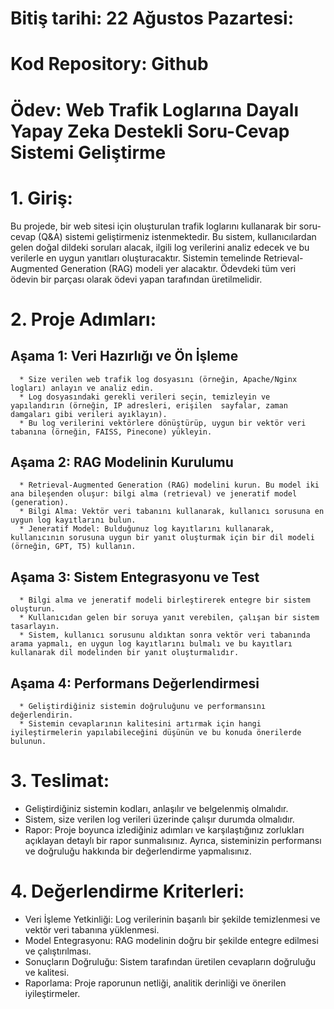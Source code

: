 # Bitiş tarihi: 22 Ağustos Pazartesi:
# Kod Repository: Github 
# Ödev: Web Trafik Loglarına Dayalı Yapay Zeka Destekli Soru-Cevap Sistemi Geliştirme
# 1. Giriş:
   Bu projede, bir web sitesi için oluşturulan trafik loglarını kullanarak bir soru-cevap (Q&A) sistemi geliştirmeniz istenmektedir. Bu sistem, kullanıcılardan gelen doğal dildeki soruları alacak, ilgili log verilerini analiz edecek ve bu verilerle en uygun yanıtları oluşturacaktır. Sistemin temelinde Retrieval-Augmented Generation (RAG) modeli yer alacaktır.
   Ödevdeki tüm veri ödevin bir parçası olarak ödevi yapan tarafından üretilmelidir.
# 2. Proje Adımları:
  ## Aşama 1: Veri Hazırlığı ve Ön İşleme
      * Size verilen web trafik log dosyasını (örneğin, Apache/Nginx logları) anlayın ve analiz edin.
      * Log dosyasındaki gerekli verileri seçin, temizleyin ve yapılandırın (örneğin, IP adresleri, erişilen  sayfalar, zaman damgaları gibi verileri ayıklayın).
      * Bu log verilerini vektörlere dönüştürüp, uygun bir vektör veri tabanına (örneğin, FAISS, Pinecone) yükleyin.
   ## Aşama 2: RAG Modelinin Kurulumu
      * Retrieval-Augmented Generation (RAG) modelini kurun. Bu model iki ana bileşenden oluşur: bilgi alma (retrieval) ve jeneratif model (generation).
      * Bilgi Alma: Vektör veri tabanını kullanarak, kullanıcı sorusuna en uygun log kayıtlarını bulun.
      * Jeneratif Model: Bulduğunuz log kayıtlarını kullanarak, kullanıcının sorusuna uygun bir yanıt oluşturmak için bir dil modeli (örneğin, GPT, T5) kullanın.
   ## Aşama 3: Sistem Entegrasyonu ve Test
      * Bilgi alma ve jeneratif modeli birleştirerek entegre bir sistem oluşturun.
      * Kullanıcıdan gelen bir soruya yanıt verebilen, çalışan bir sistem tasarlayın.
      * Sistem, kullanıcı sorusunu aldıktan sonra vektör veri tabanında arama yapmalı, en uygun log kayıtlarını bulmalı ve bu kayıtları kullanarak dil modelinden bir yanıt oluşturmalıdır.
   ## Aşama 4: Performans Değerlendirmesi
      * Geliştirdiğiniz sistemin doğruluğunu ve performansını değerlendirin.
      * Sistemin cevaplarının kalitesini artırmak için hangi iyileştirmelerin yapılabileceğini düşünün ve bu konuda önerilerde bulunun.
# 3. Teslimat:
   * Geliştirdiğiniz sistemin kodları, anlaşılır ve belgelenmiş olmalıdır.
   * Sistem, size verilen log verileri üzerinde çalışır durumda olmalıdır.
   * Rapor: Proje boyunca izlediğiniz adımları ve karşılaştığınız zorlukları açıklayan detaylı bir rapor sunmalısınız. Ayrıca, sisteminizin performansı ve doğruluğu hakkında bir değerlendirme yapmalısınız.
# 4. Değerlendirme Kriterleri:
   * Veri İşleme Yetkinliği: Log verilerinin başarılı bir şekilde temizlenmesi ve vektör veri tabanına yüklenmesi.
   * Model Entegrasyonu: RAG modelinin doğru bir şekilde entegre edilmesi ve çalıştırılması.
   * Sonuçların Doğruluğu: Sistem tarafından üretilen cevapların doğruluğu ve kalitesi.
   * Raporlama: Proje raporunun netliği, analitik derinliği ve önerilen iyileştirmeler.